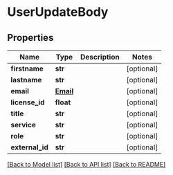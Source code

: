 # UserUpdateBody

## Properties
Name | Type | Description | Notes
------------ | ------------- | ------------- | -------------
**firstname** | **str** |  | [optional] 
**lastname** | **str** |  | [optional] 
**email** | [**Email**](Email.md) |  | [optional] 
**license_id** | **float** |  | [optional] 
**title** | **str** |  | [optional] 
**service** | **str** |  | [optional] 
**role** | **str** |  | [optional] 
**external_id** | **str** |  | [optional] 

[[Back to Model list]](../README.md#documentation-for-models) [[Back to API list]](../README.md#documentation-for-api-endpoints) [[Back to README]](../README.md)

